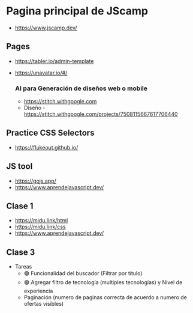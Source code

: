 # Pagina principal de JScamp
* https://www.jscamp.dev/

## Pages
* https://tabler.io/admin-template
* https://unavatar.io/#/

  ### AI para Generación de diseños web o mobile 
  * https://stitch.withgoogle.com 
  * Diseño - https://stitch.withgoogle.com/projects/7508115667617706440


## Practice CSS Selectors 
* https://flukeout.github.io/


## JS tool
* https://gojs.app/
* https://www.aprendejavascript.dev/




## Clase 1
  * https://midu.link/html
  * https://midu.link/css
  * https://www.aprendejavascript.dev/

## Clase 3
  * Tareas
    - 🟢 Funcionalidad del buscador (Filtrar por titulo)
    - 🟢 Agregar filtro de tecnología (multiples tecnologías) y Nivel de experiencia
    - Paginación (numero de paginas correcta de acuerdo a numero de ofertas visibles)
